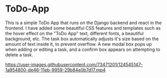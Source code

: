 # ToDo-App


This is a simple ToDo App that runs on the Django backend and react in the frontend.
I have added some beautiful CSS features and templates such as the hover effect on the "ToDo App" text, different fonts, a beautiful background, etc. 
The task box automatically adjusts it's size based on the amount of text inside it, to prevent overflow. A new modal box pops up when adding or editing a task, and a confirm box appears on attempting to delete a task.


https://user-images.githubusercontent.com/73471201/124545147-1a954800-de46-11eb-9959-29b84e0b7d17.mp4

